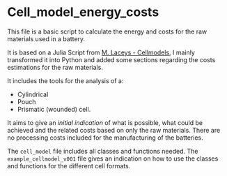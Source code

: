 # Cell_model_energy_costs
This file is a basic script to calculate the energy and costs for the raw materials used in a battery. 

It is based on a Julia Script from [M. Laceys - Cellmodels](https://github.com/mjlacey/cellmodels), I mainly transformed it into Python and added some sections regarding the costs estimations for the raw materials. 

It includes the tools for the analysis of a:  
- Cylindrical 
- Pouch 
- Prismatic (wounded) 
cell. 

It aims to give an *initial indication* of what is possible, what could be achieved and the related costs based on only the raw materials. There are no processing costs included for the manufacturing of the batteries. 

The `cell_model` file includes all classes and functions needed. The `example_cellmodel_v001` file gives an indication on how to use the classes and functions for the different cell formats. 
